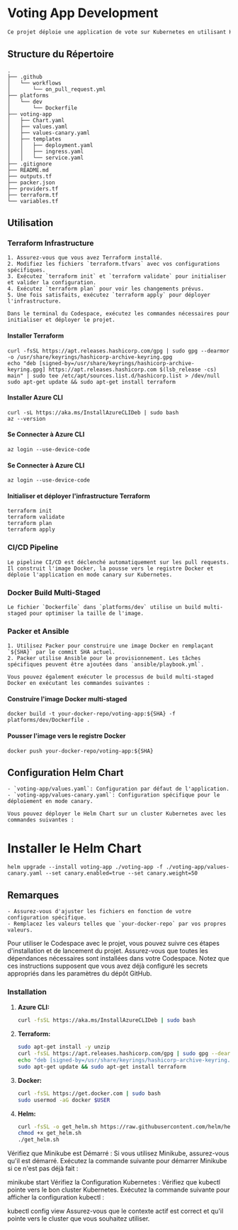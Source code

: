 # Voting App Development
```markdown
Ce projet déploie une application de vote sur Kubernetes en utilisant Helm Charts. Il inclut également un pipeline CI/CD pour déployer l'application en mode canary avec un poids de 50/50.
```
## Structure du Répertoire
```
.
├── .github
│   └── workflows
│       └── on_pull_request.yml
├── platforms
│   └── dev
│       └── Dockerfile
├── voting-app
│   ├── Chart.yaml
│   ├── values.yaml
│   ├── values-canary.yaml
│   ├── templates
│   │   ├── deployment.yaml
│   │   ├── ingress.yaml
│   │   └── service.yaml
├── .gitignore
├── README.md
├── outputs.tf
├── packer.json
├── providers.tf
├── terraform.tf
└── variables.tf
```

## Utilisation

### Terraform Infrastructure
```
1. Assurez-vous que vous avez Terraform installé.
2. Modifiez les fichiers `terraform.tfvars` avec vos configurations spécifiques.
3. Exécutez `terraform init` et `terraform validate` pour initialiser et valider la configuration.
4. Exécutez `terraform plan` pour voir les changements prévus.
5. Une fois satisfaits, exécutez `terraform apply` pour déployer l'infrastructure.

Dans le terminal du Codespace, exécutez les commandes nécessaires pour initialiser et déployer le projet.
```
#### Installer Terraform
```
curl -fsSL https://apt.releases.hashicorp.com/gpg | sudo gpg --dearmor -o /usr/share/keyrings/hashicorp-archive-keyring.gpg
echo "deb [signed-by=/usr/share/keyrings/hashicorp-archive-keyring.gpg] https://apt.releases.hashicorp.com $(lsb_release -cs) main" | sudo tee /etc/apt/sources.list.d/hashicorp.list > /dev/null
sudo apt-get update && sudo apt-get install terraform
```
#### Installer Azure CLI 
```
curl -sL https://aka.ms/InstallAzureCLIDeb | sudo bash
az --version
```
#### Se Connecter à Azure CLI
```
az login --use-device-code
```
#### Se Connecter à Azure CLI
```
az login --use-device-code
```
#### Initialiser et déployer l'infrastructure Terraform
```
terraform init
terraform validate
terraform plan
terraform apply
```

### CI/CD Pipeline
```
Le pipeline CI/CD est déclenché automatiquement sur les pull requests. Il construit l'image Docker, la pousse vers le registre Docker et déploie l'application en mode canary sur Kubernetes.
```
### Docker Build Multi-Staged
```
Le fichier `Dockerfile` dans `platforms/dev` utilise un build multi-staged pour optimiser la taille de l'image.
```
### Packer et Ansible
```
1. Utilisez Packer pour construire une image Docker en remplaçant `${SHA}` par le commit SHA actuel.
2. Packer utilise Ansible pour le provisionnement. Les tâches spécifiques peuvent être ajoutées dans `ansible/playbook.yml`.

Vous pouvez également exécuter le processus de build multi-staged Docker en exécutant les commandes suivantes :
```
#### Construire l'image Docker multi-staged
```
docker build -t your-docker-repo/voting-app:${SHA} -f platforms/dev/Dockerfile .
```
#### Pousser l'image vers le registre Docker
```
docker push your-docker-repo/voting-app:${SHA}
```
## Configuration Helm Chart
```
- `voting-app/values.yaml`: Configuration par défaut de l'application.
- `voting-app/values-canary.yaml`: Configuration spécifique pour le déploiement en mode canary.

Vous pouvez déployer le Helm Chart sur un cluster Kubernetes avec les commandes suivantes :
```
# Installer le Helm Chart
```
helm upgrade --install voting-app ./voting-app -f ./voting-app/values-canary.yaml --set canary.enabled=true --set canary.weight=50
```
## Remarques
```
- Assurez-vous d'ajuster les fichiers en fonction de votre configuration spécifique.
- Remplacez les valeurs telles que `your-docker-repo` par vos propres valeurs.
```

Pour utiliser le Codespace avec le projet, vous pouvez suivre ces étapes d'installation et de lancement du projet. Assurez-vous que toutes les dépendances nécessaires sont installées dans votre Codespace. Notez que ces instructions supposent que vous avez déjà configuré les secrets appropriés dans les paramètres du dépôt GitHub.

### Installation

1. **Azure CLI:**
    ```bash
    curl -fsSL https://aka.ms/InstallAzureCLIDeb | sudo bash
    ```

2. **Terraform:**
    ```bash
    sudo apt-get install -y unzip
    curl -fsSL https://apt.releases.hashicorp.com/gpg | sudo gpg --dearmor -o /usr/share/keyrings/hashicorp-archive-keyring.gpg
    echo "deb [signed-by=/usr/share/keyrings/hashicorp-archive-keyring.gpg] https://apt.releases.hashicorp.com $(lsb_release -cs) main" | sudo tee /etc/apt/sources.list.d/hashicorp.list > /dev/null
    sudo apt-get update && sudo apt-get install terraform
    ```

3. **Docker:**
    ```bash
    curl -fsSL https://get.docker.com | sudo bash
    sudo usermod -aG docker $USER
    ```

4. **Helm:**
    ```bash
    curl -fsSL -o get_helm.sh https://raw.githubusercontent.com/helm/helm/main/scripts/get-helm-3
    chmod +x get_helm.sh
    ./get_helm.sh
    ```

Vérifiez que Minikube est Démarré : Si vous utilisez Minikube, assurez-vous qu'il est démarré. Exécutez la commande suivante pour démarrer Minikube si ce n'est pas déjà fait :

minikube start
Vérifiez la Configuration Kubernetes : Vérifiez que kubectl pointe vers le bon cluster Kubernetes. Exécutez la commande suivante pour afficher la configuration kubectl :

kubectl config view
Assurez-vous que le contexte actif est correct et qu'il pointe vers le cluster que vous souhaitez utiliser.